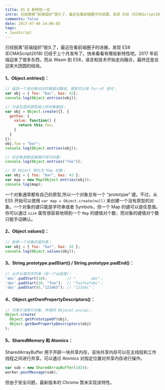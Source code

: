 ```yaml
---
title: ES 8 新特性一览
intro: 已经脱离“前端组织”很久了，最近在看前端圈子的进展，发现 ES8 (ECMAScript2018) 已经于上个月发布了。快来看看有哪些新特性吧。2017 年前端迎来了很多东西，而从 Wasm 到 ES8，语言和技术开始走向融合，最终还是会迎来大团圆的结局。
comments: false
date: 2017-07-06 14:06:03
tags:
- JavaScript
---
```


已经脱离“前端组织”很久了，最近在看前端圈子的进展，发现 ES8 (ECMAScript2018) 已经于上个月发布了。快来看看有哪些新特性吧。2017 年前端迎来了很多东西，而从 Wasm 到 ES8，语言和技术开始走向融合，最终还是会迎来大团圆的结局。

#### 1、Object.entries()：

```javascript
// 返回一个该对象对应的键值对数组，使其可以用 for-of 迭代；
var obj = { foo: "bar", baz: 42};
console.log(Object.entries(obj));

// 只会生成非原型链上的对象数组；
var obj = Object.create({}, {
  getFoo: {
    value: function() {
      return this.foo;
    }
  }
});
obj.foo = "bar";
console.log(Object.entries(obj));

// 非对象参数会被强行视为对象;
console.log(Object.entries("foo")); 

// 将 Object 转化为 Map 对象；
var obj = { foo: "bar", baz: 42 }; 
var map = new Map(Object.entries(obj));
console.log(map); 
```

一个对象通常都有自己的原型,所以一个对象总有一个 “prototype” 键。不过，从 ES5 开始可以使用 `var map = Object.create(null)` 来创建一个没有原型的对象。一个对象的键只能是字符串或者 Symbols，但一个 Map 的键可以是任意值。你可以通过 `size` 属性很容易地得到一个 `Map` 的键值对个数，而对象的键值对个数只能手动确认。

#### 2、Object.values()：


```javascript
// 枚举一个对象的值列表；
var obj = { foo: "bar", baz: 42 };
console.log(Object.values(obj));
```

#### 3、String.prototype.padStart() / String.prototype.padEnd()：


```javascript
// 从开头填充字符串（另一个从结尾）；
'abc'.padStart(10);         // "       abc"；
'abc'.padStart(10, "foo");  // "foofoofabc"；
'abc'.padStart(6,"123465"); // "123abc"；
```

#### 4、Object.getOwnPropertyDescriptors()：


```javascript
// 可用于浅拷贝对象，作用同 Objecet.assign；
Object.create(
  Object.getPrototypeOf(obj), 
  Object.getOwnPropertyDescriptors(obj) 
);
```

#### 5、SharedMemory 和 Atomics：

SharedArrayBuffer 用于开辟一块共享内存，该块共享内存可以在主线程和工作线程之间进行共享。可以通过 Atomics 对指定位置对共享内存进行操作。

```javascript
var sab = new SharedArrayBuffer(1024);
worker.postMessage(sab);
```

但由于安全问题，最新版本的 Chrome 暂未实现该特性。
